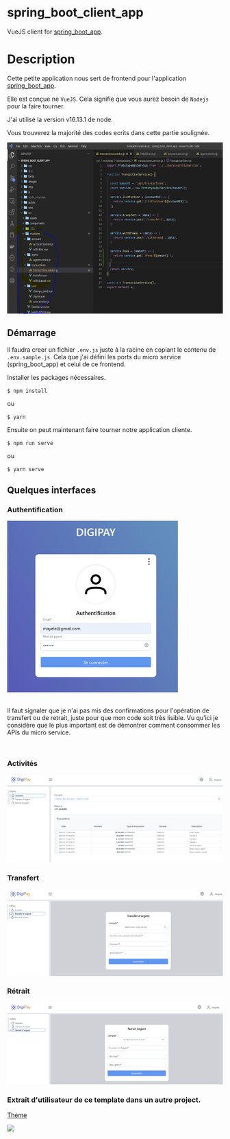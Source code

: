 # spring_boot_client_app
VueJS client for  <a href="https://github.com/jeremielodi/spring_boot_client_app.git">spring_boot_app</a>.

# Description

Cette petite application nous sert de frontend pour l'application <a href="https://github.com/jeremielodi/spring_boot_client_app.git">spring_boot_app</a>.

Elle est conçue ne ```VueJS```. Cela signifie que vous aurez besoin de ```Nodejs``` pour la faire tourner.

J'ai utilisé la version v16.13.1 de node.

Vous trouverez la majorité des codes ecrits dans cette partie soulignée.

<img src="./screens/codes.PNG" height="400"/>


## Démarrage

Il faudra creer un fichier ```.env.js``` juste à la racine en copiant le contenu de ```.env.sample.js```. Cela que j'ai défini les ports du micro service (spring_boot_app) et celui de ce frontend.

Installer les packages nécessaires.

```shell
$ npm install
```
ou


```shell
$ yarn
```

Ensuite on peut maintenant faire tourner notre application cliente.

```shell
$ npm run serve
```
ou


```shell
$ yarn serve
```

## Quelques interfaces

### Authentification

<img src="./screens/login.PNG" height="400"/>
<br/><br/>
<p>
Il faut signaler que je n'ai pas mis des confirmations pour l'opération de transfert ou de retrait, juste pour que mon code soit très lisible. Vu qu'ici je considère que le plus important est de démontrer comment consommer les APIs du micro service.
</p>
<br/>

### Activités

<img src="./screens/activities.PNG" />


### Transfert

<img src="./screens/transfer.PNG" />

### Rétrait

<img src="./screens/withdrawal.PNG" />

<br/>

### Extrait d'utilisateur de ce template dans un autre project.

<a href="https://primefaces.org/primevue/setup">Thème</a>

<img src="./screens/ui_sample.gif" />